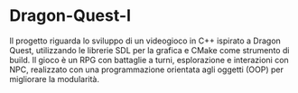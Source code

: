 # Dragon-Quest-I
Il progetto riguarda lo sviluppo di un videogioco in C++ ispirato a Dragon Quest, utilizzando le librerie SDL per la grafica e CMake come strumento di build. Il gioco è un RPG con battaglie a turni, esplorazione e interazioni con NPC, realizzato con una programmazione orientata agli oggetti (OOP) per migliorare la modularità.
